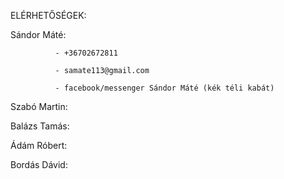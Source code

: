 ELÉRHETŐSÉGEK:

Sándor Máté:  

              - +36702672811

              - samate113@gmail.com
              
              - facebook/messenger Sándor Máté (kék téli kabát)

Szabó Martin:

Balázs Tamás:

Ádám Róbert:

Bordás Dávid:
